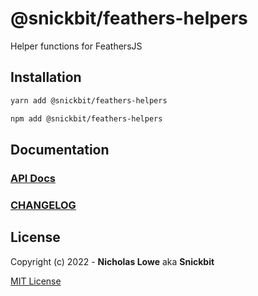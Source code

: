# @snickbit/feathers-helpers

<!--START_SECTION:readmes-description-->

Helper functions for FeathersJS

<!--END_SECTION:readmes-description-->

## Installation

```bash
yarn add @snickbit/feathers-helpers
```

```bash
npm add @snickbit/feathers-helpers
```

## Documentation

### [API Docs](https://github.com/snickbit/feathers/blob/main/packages/feathers-helpers/README.md)

### [CHANGELOG](https://github.com/snickbit/feathers/blob/main/packages/feathers-helpers/CHANGELOG.md)

## License

Copyright (c) 2022 - **Nicholas Lowe** aka **Snickbit**

[MIT License](https://github.com/snickbit/feathers/blob/main/LICENSE)
